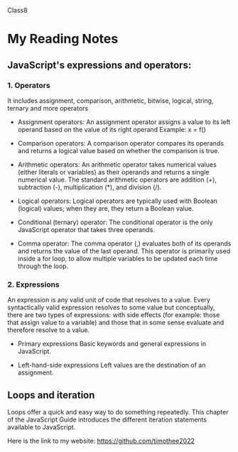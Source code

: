 Class8

# My Reading Notes

## JavaScript's expressions and operators:

### 1. Operators

It includes assignment, comparison, arithmetic, bitwise, logical, string, ternary and more operators

* Assignment operators: 
An assignment operator assigns a value to its left operand based on the value of its right operand
Example: x = f()

* Comparison operators:
A comparison operator compares its operands and returns a logical value based on whether the comparison is true.

* Arithmetic operators:
An arithmetic operator takes numerical values (either literals or variables) as their operands and returns a single numerical value. The standard arithmetic operators are addition (+), subtraction (-), multiplication (*), and division (/).

* Logical operators:
Logical operators are typically used with Boolean (logical) values; when they are, they return a Boolean value.

* Conditional (ternary) operator:
The conditional operator is the only JavaScript operator that takes three operands.

* Comma operator:
The comma operator (,) evaluates both of its operands and returns the value of the last operand. This operator is primarily used inside a for loop, to allow multiple variables to be updated each time through the loop.


### 2. Expressions
An expression is any valid unit of code that resolves to a value.
Every syntactically valid expression resolves to some value but conceptually, there are two types of expressions: with side effects (for example: those that assign value to a variable) and those that in some sense evaluate and therefore resolve to a value.

* Primary expressions
Basic keywords and general expressions in JavaScript.

* Left-hand-side expressions
Left values are the destination of an assignment.


## Loops and iteration

Loops offer a quick and easy way to do something repeatedly. This chapter of the JavaScript Guide introduces the different iteration statements available to JavaScript.

Here is the link to my website: https://github.com/timothee2022